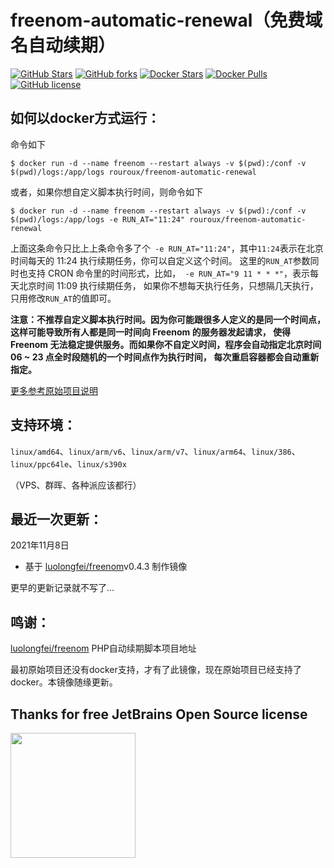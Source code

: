 # freenom-automatic-renewal（免费域名自动续期）
[![GitHub Stars](https://img.shields.io/github/stars/RouRouX/docker-freenom-automatic-renewal.svg?style=flat-square&label=Stars&logo=github)](https://github.com/RouRouX/docker-freenom-automatic-renewal/stargazers)
[![GitHub forks](https://img.shields.io/github/forks/RouRouX/docker-freenom-automatic-renewal.svg?style=flat-square&label=Forks&logo=github)](https://github.com/RouRouX/docker-freenom-automatic-renewal/fork)
[![Docker Stars](https://img.shields.io/docker/stars/rouroux/freenom-automatic-renewal.svg?style=flat-square&label=Stars&logo=docker)](https://hub.docker.com/r/rouroux/freenom-automatic-renewal)
[![Docker Pulls](https://img.shields.io/docker/pulls/rouroux/freenom-automatic-renewal.svg?style=flat-square&label=Pulls&logo=docker)](https://hub.docker.com/r/rouroux/freenom-automatic-renewal) [![GitHub license](https://img.shields.io/github/license/RouRouX/docker-freenom-automatic-renewal.svg?style=flat-square&label=LICENSE)](https://github.com/RouRouX/docker-freenom-automatic-renewal/blob/master/LICENSE)


## 如何以docker方式运行：

命令如下
```shell
$ docker run -d --name freenom --restart always -v $(pwd):/conf -v $(pwd)/logs:/app/logs rouroux/freenom-automatic-renewal
```
或者，如果你想自定义脚本执行时间，则命令如下
```shell
$ docker run -d --name freenom --restart always -v $(pwd):/conf -v $(pwd)/logs:/app/logs -e RUN_AT="11:24" rouroux/freenom-automatic-renewal
```
 上面这条命令只比上上条命令多了个` -e RUN_AT="11:24"`，其中`11:24`表示在北京时间每天的 11:24 执行续期任务，你可以自定义这个时间。
 这里的`RUN_AT`参数同时也支持 CRON 命令里的时间形式，比如，` -e RUN_AT="9 11 * * *"`，表示每天北京时间 11:09 执行续期任务，
 如果你不想每天执行任务，只想隔几天执行，只用修改`RUN_AT`的值即可。
 
 **注意：不推荐自定义脚本执行时间。因为你可能跟很多人定义的是同一个时间点，这样可能导致所有人都是同一时间向 Freenom 的服务器发起请求，
 使得 Freenom 无法稳定提供服务。而如果你不自定义时间，程序会自动指定北京时间 06 ~ 23 点全时段随机的一个时间点作为执行时间，
 每次重启容器都会自动重新指定。**

[更多参考原始项目说明](https://github.com/luolongfei/freenom#--%E6%96%B9%E5%BC%8F%E4%B8%80%E9%80%9A%E8%BF%87-docker-%E9%83%A8%E7%BD%B2%E6%9C%80%E7%AE%80%E5%8D%95%E7%9A%84%E6%96%B9%E5%BC%8F)

## 支持环境：
`linux/amd64`、`linux/arm/v6`、`linux/arm/v7`、`linux/arm64`、`linux/386`、`linux/ppc64le`、`linux/s390x`

（VPS、群晖、各种派应该都行）

## 最近一次更新：

2021年11月8日

* 基于 [luolongfei/freenom](https://github.com/luolongfei/freenom/)v0.4.3 制作镜像

更早的更新记录就不写了...

## 鸣谢：

[luolongfei/freenom](https://github.com/luolongfei/freenom) PHP自动续期脚本项目地址

最初原始项目还没有docker支持，才有了此镜像，现在原始项目已经支持了docker。本镜像随缘更新。

## Thanks for free JetBrains Open Source license

<a href="https://www.jetbrains.com/?from=docker-freenom-automatic-renewal" target="_blank">
<img src="https://user-images.githubusercontent.com/1787798/69898077-4f4e3d00-138f-11ea-81f9-96fb7c49da89.png" height="200"/></a>




